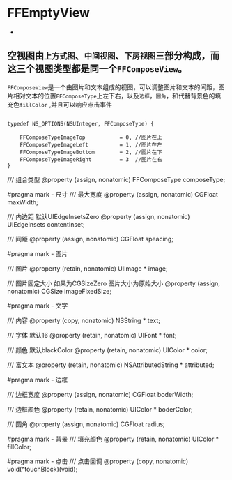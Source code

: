 # FFEmptyView
-
空视图由`上方式图`、`中间视图`、`下房视图`三部分构成，而这三个视图类型都是同一个`FFComposeView`。  
-
`FFComposeView`是一个由图片和文本组成的视图，可以调整图片和文本的间距，图片相对文本的位置`FFComposeType`上左下右，以及`边框`，`圆角`，和代替背景色的填充色`fillColor` ,并且可以响应点击事件   
```

typedef NS_OPTIONS(NSUInteger, FFComposeType) {

    FFComposeTypeImageTop           = 0, //图片在上
    FFComposeTypeImageLeft          = 1, //图片在左
    FFComposeTypeImageBottom        = 2, //图片在下
    FFComposeTypeImageRight         = 3  //图片在右
}

```
/// 组合类型
@property (assign, nonatomic) FFComposeType composeType;

#pragma mark - 尺寸
/// 最大宽度
@property (assign, nonatomic) CGFloat maxWidth;

/// 内边距 默认UIEdgeInsetsZero
@property (assign, nonatomic) UIEdgeInsets  contentInset;

/// 间距
@property (assign, nonatomic) CGFloat  speacing;

#pragma mark - 图片

/// 图片
@property (retain, nonatomic) UIImage * image;

/// 图片固定大小 如果为CGSizeZero 图片大小为原始大小
@property (assign, nonatomic) CGSize imageFixedSize;

#pragma mark - 文字

/// 内容
@property (copy, nonatomic) NSString * text;

/// 字体 默认16
@property (retain, nonatomic) UIFont * font;

/// 颜色 默认blackColor
@property (retain, nonatomic) UIColor * color;

/// 富文本
@property (retain, nonatomic) NSAttributedString * attributed;

#pragma mark - 边框

/// 边框宽度
@property (assign, nonatomic) CGFloat  boderWidth;

/// 边框颜色
@property (retain, nonatomic) UIColor * boderColor;

/// 圆角
@property (assign, nonatomic) CGFloat radius;


#pragma mark - 背景
/// 填充颜色
@property (retain, nonatomic) UIColor * fillColor;


#pragma mark - 点击
/// 点击回调
@property (copy, nonatomic) void(^touchBlock)(void);